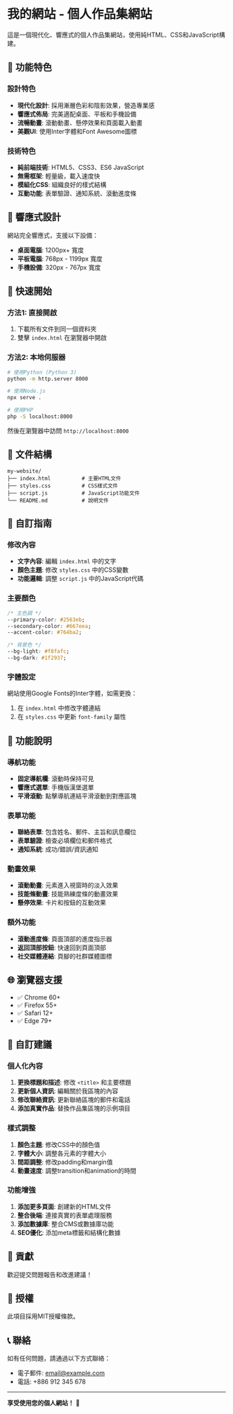 # 我的網站 - 個人作品集網站

這是一個現代化、響應式的個人作品集網站，使用純HTML、CSS和JavaScript構建。

## 🌟 功能特色

### 設計特色
- **現代化設計**: 採用漸層色彩和陰影效果，營造專業感
- **響應式佈局**: 完美適配桌面、平板和手機設備
- **流暢動畫**: 滾動動畫、懸停效果和頁面載入動畫
- **美觀UI**: 使用Inter字體和Font Awesome圖標

### 技術特色
- **純前端技術**: HTML5、CSS3、ES6 JavaScript
- **無需框架**: 輕量級，載入速度快
- **模組化CSS**: 組織良好的樣式結構
- **互動功能**: 表單驗證、通知系統、滾動進度條

## 📱 響應式設計

網站完全響應式，支援以下設備：
- **桌面電腦**: 1200px+ 寬度
- **平板電腦**: 768px - 1199px 寬度
- **手機設備**: 320px - 767px 寬度

## 🚀 快速開始

### 方法1: 直接開啟
1. 下載所有文件到同一個資料夾
2. 雙擊 `index.html` 在瀏覽器中開啟

### 方法2: 本地伺服器
```bash
# 使用Python (Python 3)
python -m http.server 8000

# 使用Node.js
npx serve .

# 使用PHP
php -S localhost:8000
```

然後在瀏覽器中訪問 `http://localhost:8000`

## 📁 文件結構

```
my-website/
├── index.html          # 主要HTML文件
├── styles.css          # CSS樣式文件
├── script.js           # JavaScript功能文件
└── README.md           # 說明文件
```

## 🎨 自訂指南

### 修改內容
- **文字內容**: 編輯 `index.html` 中的文字
- **顏色主題**: 修改 `styles.css` 中的CSS變數
- **功能邏輯**: 調整 `script.js` 中的JavaScript代碼

### 主要顏色
```css
/* 主色調 */
--primary-color: #2563eb;
--secondary-color: #667eea;
--accent-color: #764ba2;

/* 背景色 */
--bg-light: #f8fafc;
--bg-dark: #1f2937;
```

### 字體設定
網站使用Google Fonts的Inter字體，如需更換：
1. 在 `index.html` 中修改字體連結
2. 在 `styles.css` 中更新 `font-family` 屬性

## 🔧 功能說明

### 導航功能
- **固定導航欄**: 滾動時保持可見
- **響應式選單**: 手機版漢堡選單
- **平滑滾動**: 點擊導航連結平滑滾動到對應區塊

### 表單功能
- **聯絡表單**: 包含姓名、郵件、主旨和訊息欄位
- **表單驗證**: 檢查必填欄位和郵件格式
- **通知系統**: 成功/錯誤/資訊通知

### 動畫效果
- **滾動動畫**: 元素進入視窗時的淡入效果
- **技能條動畫**: 技能熟練度條的動畫效果
- **懸停效果**: 卡片和按鈕的互動效果

### 額外功能
- **滾動進度條**: 頁面頂部的進度指示器
- **返回頂部按鈕**: 快速回到頁面頂部
- **社交媒體連結**: 頁腳的社群媒體圖標

## 🌐 瀏覽器支援

- ✅ Chrome 60+
- ✅ Firefox 55+
- ✅ Safari 12+
- ✅ Edge 79+

## 📝 自訂建議

### 個人化內容
1. **更換標題和描述**: 修改 `<title>` 和主要標題
2. **更新個人資訊**: 編輯關於我區塊的內容
3. **修改聯絡資訊**: 更新聯絡區塊的郵件和電話
4. **添加真實作品**: 替換作品集區塊的示例項目

### 樣式調整
1. **顏色主題**: 修改CSS中的顏色值
2. **字體大小**: 調整各元素的字體大小
3. **間距調整**: 修改padding和margin值
4. **動畫速度**: 調整transition和animation的時間

### 功能增強
1. **添加更多頁面**: 創建新的HTML文件
2. **整合後端**: 連接真實的表單處理服務
3. **添加數據庫**: 整合CMS或數據庫功能
4. **SEO優化**: 添加meta標籤和結構化數據

## 🤝 貢獻

歡迎提交問題報告和改進建議！

## 📄 授權

此項目採用MIT授權條款。

## 📞 聯絡

如有任何問題，請通過以下方式聯絡：
- 電子郵件: email@example.com
- 電話: +886 912 345 678

---

**享受使用您的個人網站！** 🎉
